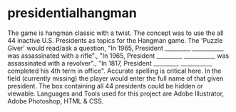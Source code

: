 # presidentialhangman
The game is hangman classic with a twist. The concept was to use the all 44 inactive U.S. Presidents as topics for the Hangman game. The 'Puzzle Giver' would read/ask a question, "In 1965, President _________ ___________ was assassinated with a rifle"., "In 1965, President _________ ___________ was assassinated with a revolver"., "In 1817, President _________ ___________ completed his 4th term in office". Accurate spelling is critical here. In the field (currently missing) the player would enter the full name of that given president. The box containing all 44 presidents could be hidden or viewable. 
Languages and Tools used for this project are Adobe Illustrator, Adobe Photoshop, HTML & CSS.
